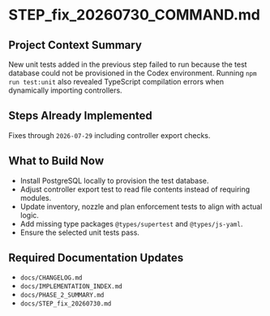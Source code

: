 # STEP_fix_20260730_COMMAND.md

## Project Context Summary
New unit tests added in the previous step failed to run because the test database could not be provisioned in the Codex environment. Running `npm run test:unit` also revealed TypeScript compilation errors when dynamically importing controllers.

## Steps Already Implemented
Fixes through `2026-07-29` including controller export checks.

## What to Build Now
- Install PostgreSQL locally to provision the test database.
- Adjust controller export test to read file contents instead of requiring modules.
- Update inventory, nozzle and plan enforcement tests to align with actual logic.
- Add missing type packages `@types/supertest` and `@types/js-yaml`.
- Ensure the selected unit tests pass.

## Required Documentation Updates
- `docs/CHANGELOG.md`
- `docs/IMPLEMENTATION_INDEX.md`
- `docs/PHASE_2_SUMMARY.md`
- `docs/STEP_fix_20260730.md`
